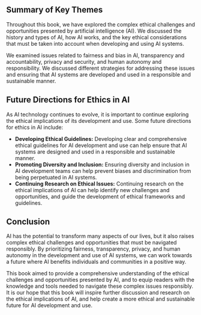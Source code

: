 

Summary of Key Themes
---------------------

Throughout this book, we have explored the complex ethical challenges and opportunities presented by artificial intelligence (AI). We discussed the history and types of AI, how AI works, and the key ethical considerations that must be taken into account when developing and using AI systems.

We examined issues related to fairness and bias in AI, transparency and accountability, privacy and security, and human autonomy and responsibility. We discussed different strategies for addressing these issues and ensuring that AI systems are developed and used in a responsible and sustainable manner.

Future Directions for Ethics in AI
----------------------------------

As AI technology continues to evolve, it is important to continue exploring the ethical implications of its development and use. Some future directions for ethics in AI include:

* **Developing Ethical Guidelines:** Developing clear and comprehensive ethical guidelines for AI development and use can help ensure that AI systems are designed and used in a responsible and sustainable manner.
* **Promoting Diversity and Inclusion:** Ensuring diversity and inclusion in AI development teams can help prevent biases and discrimination from being perpetuated in AI systems.
* **Continuing Research on Ethical Issues:** Continuing research on the ethical implications of AI can help identify new challenges and opportunities, and guide the development of ethical frameworks and guidelines.

Conclusion
----------

AI has the potential to transform many aspects of our lives, but it also raises complex ethical challenges and opportunities that must be navigated responsibly. By prioritizing fairness, transparency, privacy, and human autonomy in the development and use of AI systems, we can work towards a future where AI benefits individuals and communities in a positive way.

This book aimed to provide a comprehensive understanding of the ethical challenges and opportunities presented by AI, and to equip readers with the knowledge and tools needed to navigate these complex issues responsibly. It is our hope that this book will inspire further discussion and research on the ethical implications of AI, and help create a more ethical and sustainable future for AI development and use.

